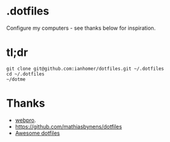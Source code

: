 # .dotfiles

Configure my computers - see thanks below for inspiration.

# tl;dr

    git clone git@github.com:ianhomer/dotfiles.git ~/.dotfiles
    cd ~/.dotfiles
    ~/dotme

# Thanks

* [webpro](https://github.com/webpro/dotfiles).
* https://github.com/mathiasbynens/dotfiles
* [Awesome dotfiles](https://github.com/webpro/awesome-dotfiles)
